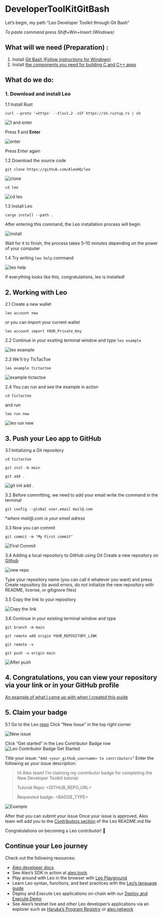 # DeveloperToolKitGitBash
Let’s begin, my path “Leo Developer Toolkit through Git Bash”

*To paste command press Shift+Win+Insert (Windows)*

## What will we need (Preparation) :
1. Install [Git Bash (Follow instructions for Windows)](https://git-scm.com/downloads)
2. Install [the components you need for building C and C++ apps](https://visualstudio.microsoft.com/vs/features/cplusplus/)

## What do we do:

### 1. Download and install Leo
1.1 Install Rust
```
curl --proto '=https' --tlsv1.2 -sSf https://sh.rustup.rs | sh
```

![1 and enter](https://github.com/HausenUA/DeveloperToolKitGitBash/assets/107180551/b3e54dd5-90ae-46d9-82ab-b150d97c917d)

Press **1** and **Enter**

![enter](https://github.com/HausenUA/DeveloperToolKitGitBash/assets/107180551/902f9aa5-feaa-4386-9ebe-7bad354eafe6)

Press Enter again

1.2 Download the source code
```
git clone https://github.com/AleoHQ/leo
```
![clone](https://github.com/HausenUA/DeveloperToolKitGitBash/assets/107180551/91772ddf-0af6-46e0-91e4-410955df3908)
```
cd leo
```
![cd leo](https://github.com/HausenUA/DeveloperToolKitGitBash/assets/107180551/037e96fb-054e-4ba8-bace-b6310408fec7)

1.3 Install Leo

```
cargo install --path .
```

After entering this command, the Leo installation process will begin

![install](https://github.com/HausenUA/DeveloperToolKitGitBash/assets/107180551/026ac1d2-5a35-43ee-a83a-fe3a827817e1)

Wait for it to finish, the process takes 5–10 minutes depending on the power of your computer

1.4 Try writing `leo help` command

![leo help](https://github.com/HausenUA/DeveloperToolKitGitBash/assets/107180551/924b2fca-9f1e-4a98-96b4-ca53b84a6d49)

If everything looks like this, congratulations, leo is installed!

## 2. Working with Leo
2.1 Create a new wallet
```
leo account new
```

or you can import your current wallet
```
leo account import YOUR_Private_Key
```

2.2 Continue in your exsiting terminal window and type `leo example`

![leo example](https://github.com/HausenUA/DeveloperToolKitGitBash/assets/107180551/1f667f97-9165-4379-8910-6d55c08a4a0e)

2.3 We'll try TicTacToe
```
leo example tictactoe
```

![example tictactoe](https://github.com/HausenUA/DeveloperToolKitGitBash/assets/107180551/249c2d3b-2554-4a80-8c77-bd22d94bc8f0)

2.4 You can run and see the example in action
```
cd tictactoe
```

and run
```
leo run new
```
![leo run new](https://github.com/HausenUA/DeveloperToolKitGitBash/assets/107180551/d66ef945-a6a8-46dd-a90a-f7cf37bcc7f1)

## 3. Push your Leo app to GitHub
3.1 Initializing a Git repository
```
cd tictactoe
```
```
git init -b main
```
```
git add .
```
![git init add .](https://github.com/HausenUA/DeveloperToolKitGitBash/assets/107180551/9a573e5b-7b6c-46d5-9921-2701ff764428)

3.2 Before committing, we need to add your email
write the command in the terminal
```
git config --global user.email mail@.com
```
**where mail@.com is your email adress*

3.3 Now you can commit
```
git commit -m "My First commit"
```
![First Commit](https://github.com/HausenUA/DeveloperToolKitGitBash/assets/107180551/1204d955-1867-4f13-8537-1764b7e48832)

3.4 Adding a local repository to GitHub using Git
Create a new repository on [Github](https://github.com/new)

![new repo](https://github.com/HausenUA/DeveloperToolKitGitBash/assets/107180551/d8726192-9ad6-4e84-8162-f7ceeb404c02)

Type your repository name (you can call it whatever you want) and press Create repository (to avoid errors, do not initialize the new repository with README, license, or gitignore files)

3.5 Copy the link to your repository

![Copy the link](https://github.com/HausenUA/DeveloperToolKitGitBash/assets/107180551/54bc71da-a581-437b-a2e3-ef1f8ecefb7b)

3.6 Continue in your existing terminal window and type
```
git branch -m main
```
```
git remote add origin YOUR_REPOSITORY_LINK
```
```
git remote -v
```
```
git push -u origin main
```

![After push](https://github.com/HausenUA/DeveloperToolKitGitBash/assets/107180551/fba93cb3-e414-4dce-98d0-1de1c8a837a2)

## 4. Congratulations, you can view your repository via your link or in your GitHub profile
[An example of what I came up with when I created this guide](https://github.com/HausenUA/tictactoe)

## 5. Claim your badge
5.1 Go to the Leo [repo](https://github.com/AleoHQ/leo/issues)
Click “New Issue” in the top right corner

![New issue](https://github.com/HausenUA/DeveloperToolKitGitBash/assets/107180551/3a62c4f7-713c-488f-a9b4-a599d7339d0f)

Click “Get started” in the Leo Contributor Badge row
![Leo Contributor Badge Get Started](https://github.com/HausenUA/DeveloperToolKitGitBash/assets/107180551/d12637a8-eaf4-44de-b3ad-dc7b7d2a40cb)


Title your issue: `“Add <your_github_username> to contributors”`
Enter the following as your issue description:

> Hi Aleo team! I’m claiming my contributor badge for completing the New Developer Toolkit tutorial.
>
> Tutorial Repo: <GITHUB_REPO_URL>
>
> Requested badge: <BADGE_TYPE>

![Example](https://github.com/HausenUA/DeveloperToolKitGitBash/assets/107180551/904153e6-fe85-41ed-938c-0071523188db)


After that you can submit your issue
Once your issue is approved, Aleo team will add you to the [Contributors section](https://github.com/AleoHQ/leo#%EF%B8%8F-contributors) of the Leo README.md file

Congratulations on becoming a Leo contributor! 🎉

## Continue your Leo journey
Check out the following resources:

- [Aleo developer docs](https://developer.aleo.org/getting_started/)
- See Aleo’s SDK in action at [aleo.tools](https://aleo.tools/)
- Play around with Leo in the browser with [Leo Playground](https://play.leo-lang.org/)
- Learn Leo syntax, functions, and best practices with the [Leo’s language guide](https://developer.aleo.org/leo/language)
- Deploy and Execute Leo applications on-chain with our [Deploy and Execute Demo](https://developer.aleo.org/testnet/getting_started/deploy_execute_demo)
- See Aleo’s testnet live and other Leo developer’s applications via an explorer such as [Haruka’s Program Registry](https://explorer.hamp.app/programs) or [aleo.network](https://www.aleo.network/)

